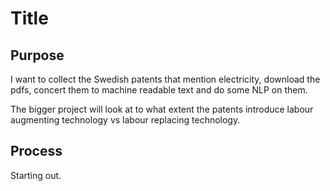 # Title

## Purpose

I want to collect the Swedish patents that mention electricity, download the pdfs, concert them to machine readable text and do some NLP on them. 

The bigger project will look at to what extent the patents introduce labour augmenting technology vs labour replacing technology.

## Process

Starting out.
